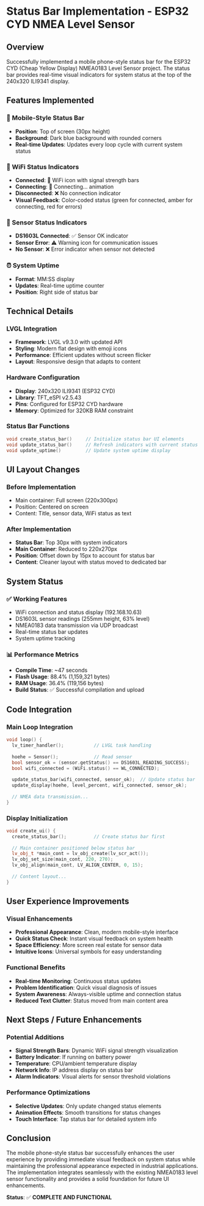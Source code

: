 # Status Bar Implementation - ESP32 CYD NMEA Level Sensor

## Overview

Successfully implemented a mobile phone-style status bar for the ESP32 CYD (Cheap Yellow Display) NMEA0183 Level Sensor project. The status bar provides real-time visual indicators for system status at the top of the 240x320 ILI9341 display.

## Features Implemented

### 📱 Mobile-Style Status Bar

- **Position**: Top of screen (30px height)
- **Background**: Dark blue background with rounded corners
- **Real-time Updates**: Updates every loop cycle with current system status

### 📶 WiFi Status Indicators

- **Connected**: 📶 WiFi icon with signal strength bars
- **Connecting**: 📶 Connecting... animation
- **Disconnected**: ❌ No connection indicator
- **Visual Feedback**: Color-coded status (green for connected, amber for connecting, red for errors)

### 🔗 Sensor Status Indicators  

- **DS1603L Connected**: ✅ Sensor OK indicator
- **Sensor Error**: ⚠️ Warning icon for communication issues
- **No Sensor**: ❌ Error indicator when sensor not detected

### ⏰ System Uptime

- **Format**: MM:SS display
- **Updates**: Real-time uptime counter
- **Position**: Right side of status bar

## Technical Details

### LVGL Integration

- **Framework**: LVGL v9.3.0 with updated API
- **Styling**: Modern flat design with emoji icons
- **Performance**: Efficient updates without screen flicker
- **Layout**: Responsive design that adapts to content

### Hardware Configuration

- **Display**: 240x320 ILI9341 (ESP32 CYD)
- **Library**: TFT_eSPI v2.5.43
- **Pins**: Configured for ESP32 CYD hardware
- **Memory**: Optimized for 320KB RAM constraint

### Status Bar Functions

```cpp
void create_status_bar()     // Initialize status bar UI elements
void update_status_bar()     // Refresh indicators with current status
void update_uptime()         // Update system uptime display
```

## UI Layout Changes

### Before Implementation

- Main container: Full screen (220x300px)
- Position: Centered on screen
- Content: Title, sensor data, WiFi status as text

### After Implementation  

- **Status Bar**: Top 30px with system indicators
- **Main Container**: Reduced to 220x270px
- **Position**: Offset down by 15px to account for status bar
- **Content**: Cleaner layout with status moved to dedicated bar

## System Status

### ✅ Working Features

- WiFi connection and status display (192.168.10.63)
- DS1603L sensor readings (255mm height, 63% level)
- NMEA0183 data transmission via UDP broadcast
- Real-time status bar updates
- System uptime tracking

### 📊 Performance Metrics

- **Compile Time**: ~47 seconds
- **Flash Usage**: 88.4% (1,159,321 bytes)
- **RAM Usage**: 36.4% (119,156 bytes)
- **Build Status**: ✅ Successful compilation and upload

## Code Integration

### Main Loop Integration

```cpp
void loop() {
  lv_timer_handler();           // LVGL task handling
  
  hoehe = Sensor();             // Read sensor
  bool sensor_ok = (sensor.getStatus() == DS1603L_READING_SUCCESS);
  bool wifi_connected = (WiFi.status() == WL_CONNECTED);
  
  update_status_bar(wifi_connected, sensor_ok);  // Update status bar
  update_display(hoehe, level_percent, wifi_connected, sensor_ok);
  
  // NMEA data transmission...
}
```

### Display Initialization

```cpp
void create_ui() {
  create_status_bar();          // Create status bar first
  
  // Main container positioned below status bar
  lv_obj_t *main_cont = lv_obj_create(lv_scr_act());
  lv_obj_set_size(main_cont, 220, 270);
  lv_obj_align(main_cont, LV_ALIGN_CENTER, 0, 15);
  
  // Content layout...
}
```

## User Experience Improvements

### Visual Enhancements

- **Professional Appearance**: Clean, modern mobile-style interface
- **Quick Status Check**: Instant visual feedback on system health
- **Space Efficiency**: More screen real estate for sensor data
- **Intuitive Icons**: Universal symbols for easy understanding

### Functional Benefits

- **Real-time Monitoring**: Continuous status updates
- **Problem Identification**: Quick visual diagnosis of issues
- **System Awareness**: Always-visible uptime and connection status
- **Reduced Text Clutter**: Status moved from main content area

## Next Steps / Future Enhancements

### Potential Additions

- **Signal Strength Bars**: Dynamic WiFi signal strength visualization
- **Battery Indicator**: If running on battery power
- **Temperature**: CPU/ambient temperature display
- **Network Info**: IP address display on status bar
- **Alarm Indicators**: Visual alerts for sensor threshold violations

### Performance Optimizations

- **Selective Updates**: Only update changed status elements
- **Animation Effects**: Smooth transitions for status changes
- **Touch Interface**: Tap status bar for detailed system info

## Conclusion

The mobile phone-style status bar successfully enhances the user experience by providing immediate visual feedback on system status while maintaining the professional appearance expected in industrial applications. The implementation integrates seamlessly with the existing NMEA0183 level sensor functionality and provides a solid foundation for future UI enhancements.

**Status**: ✅ **COMPLETE AND FUNCTIONAL**
